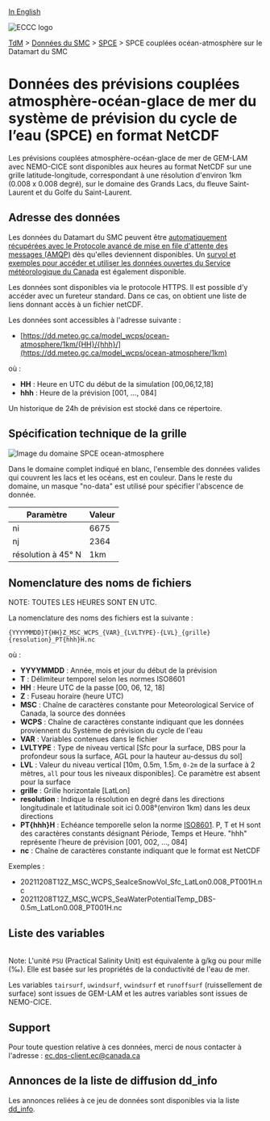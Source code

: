 [In English](readme_wcps-atm-ocean-datamart_en.md)

![ECCC logo](../../img_eccc-logo.png)

[TdM](../../readme_fr.md) > [Données du SMC](../readme_fr.md) > [SPCE](readme_wcps_fr.md) > SPCE couplées océan-atmosphère sur le Datamart du SMC

# Données des prévisions couplées atmosphère-océan-glace de mer du système de prévision du cycle de l’eau (SPCE) en format NetCDF 

Les prévisions couplées atmosphère-océan-glace de mer de GEM-LAM avec NEMO-CICE sont disponibles aux heures au format NetCDF sur une grille latitude-longitude, correspondant à une résolution d'environ 1km (0.008 x 0.008 degré), sur le domaine des Grands Lacs, du fleuve Saint-Laurent et du Golfe du Saint-Laurent. 

## Adresse des données 

Les données du Datamart du SMC peuvent être [automatiquement récupérées avec le Protocole avancé de mise en file d'attente des messages (AMQP)](../../msc-datamart/amqp_fr.md) dès qu'elles deviennent disponibles. Un [survol et exemples pour accéder et utiliser les données ouvertes du Service météorologique du Canada](../../usage/readme_fr.md) est également disponible.

Les données sont disponibles via le protocole HTTPS. Il est possible d’y accéder avec un fureteur standard. Dans ce cas, on obtient une liste de liens donnant accès à un fichier netCDF.

Les données sont accessibles à l'adresse suivante :

* [https://dd.meteo.gc.ca/model_wcps/ocean-atmosphere/1km/{HH}/{hhh}/](https://dd.meteo.gc.ca/model_wcps/ocean-atmosphere/1km)                  

où :

* __HH__ : Heure en UTC du début de la simulation [00,06,12,18]
* __hhh__ : Heure de la prévision [001, ..., 084] 

Un historique de 24h de prévision est stocké dans ce répertoire.

## Spécification technique de la grille  

![Image du domaine SPCE ocean-atmosphere](https://collaboration.cmc.ec.gc.ca/cmc/cmos/public_doc/msc-data/nwp_wcps/grille_wcps_ocean-atm.png)

Dans le domaine complet indiqué en blanc, l'ensemble des données valides qui couvrent les lacs et les océans, est en couleur. Dans le reste du domaine, un masque "no-data" est utilisé pour spécifier l'abscence de donnée.

| Paramètre | Valeur |
| ------ | ------ |
| ni | 6675 | 
| nj | 2364 | 
| résolution à 45° N | 1km |


## Nomenclature des noms de fichiers 

NOTE: TOUTES LES HEURES SONT EN UTC.

La nomenclature des noms des fichiers est la suivante :

`{YYYYMMDD}T{HH}Z_MSC_WCPS_{VAR}_{LVLTYPE}-{LVL}_{grille}{resolution}_PT{hhh}H.nc`

où :

* __YYYYMMDD__ : Année, mois et jour du début de la prévision
* __T__ : Délimiteur temporel selon les normes ISO8601
* __HH__ : Heure UTC de la passe [00, 06, 12, 18]
* __Z__ : Fuseau horaire (heure UTC)
* __MSC__ : Chaîne de caractères constante pour Meteorological Service of Canada, la source des données
* __WCPS__ : Chaîne de caractères constante indiquant que les données proviennent du Système de prévision du cycle de l'eau 
* __VAR__ : Variables contenues dans le fichier 
* __LVLTYPE__ : Type de niveau vertical [Sfc pour la surface, DBS pour la profondeur sous la surface, AGL pour la hauteur au-dessus du sol]
* __LVL__ : Valeur du niveau vertical [10m, 0.5m, 1.5m, `0-2m` de la surface à 2 mètres, `all` pour tous les niveaux disponibles]. Ce paramètre est absent pour la surface
* __grille__ : Grille horizontale [LatLon]
* __resolution__ : Indique la résolution en degré dans les directions longitudinale et latitudinale soit ici 0.008°(environ 1km) dans les deux directions
* __PT{hhh}H__ : Echéance temporelle selon la norme [ISO8601](https://en.wikipedia.org/wiki/ISO_8601). P, T et H sont des caractères constants désignant Période, Temps et Heure. "hhh" représente l’heure de prévision  [001, 002, ..., 084]
* __nc__ : Chaîne de caractères constante indiquant que le format est NetCDF

Exemples :

* 20211208T12Z_MSC_WCPS_SeaIceSnowVol_Sfc_LatLon0.008_PT001H.nc
* 20211208T12Z_MSC_WCPS_SeaWaterPotentialTemp_DBS-0.5m_LatLon0.008_PT001H.nc

## Liste des variables

<table id="csv-table" class="display"></table>

<link href="https://cdn.jsdelivr.net/npm/simple-datatables@latest/dist/style.css" rel="stylesheet" type="text/css">
<script src="https://cdn.jsdelivr.net/npm/simple-datatables@latest"></script>
<script src="../../../js/variables_datatable.js" type="text/javascript"></script>
<script>
  loadTable("csv-table", "../../../assets/csv/WCPS_fr.csv");
</script>

Note: L'unité `PSU` (Practical Salinity Unit) est équivalente à g/kg ou pour mille (‰). Elle est basée sur les propriétés de la conductivité de l'eau de mer.

Les variables `tairsurf`, `uwindsurf`, `vwindsurf` et `runoffsurf` (ruissellement de surface) sont issues de GEM-LAM et les autres variables sont issues de NEMO-CICE.

## Support

Pour toute question relative à ces données, merci de nous contacter à l'adresse : [ec.dps-client.ec@canada.ca](mailto:ec.dps-client.ec@canada.ca)

## Annonces de la liste de diffusion dd_info 

Les annonces reliées à ce jeu de données sont disponibles via la liste [dd_info](https://comm.collab.science.gc.ca/mailman3/postorius/lists/dd_info.comm.collab.science.gc.ca/).

